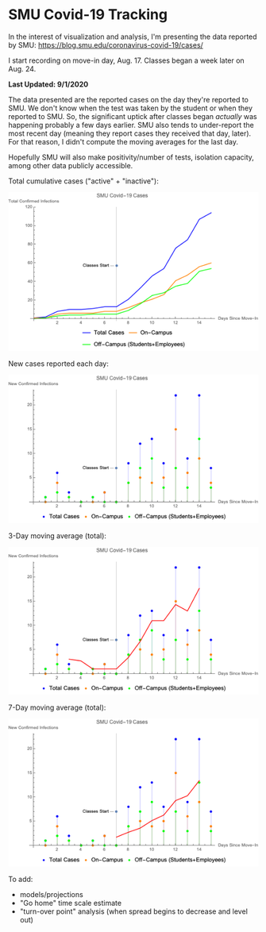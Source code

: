 # SMU Covid-19 Tracking
In the interest of visualization and analysis, I'm presenting the data reported by SMU: https://blog.smu.edu/coronavirus-covid-19/cases/

I start recording on move-in day, Aug. 17. Classes began a week later on Aug. 24.

__Last Updated: 9/1/2020__

The data presented are the reported cases on the day they're reported to SMU. We don't know when the test was taken by the student or when they reported to SMU. So, the significant uptick after classes began _actually_ was happening probably a few days earlier. SMU also tends to under-report the most recent day (meaning they report cases they received that day, later). For that reason, I didn't compute the moving averages for the last day.

Hopefully SMU will also make positivity/number of tests, isolation capacity, among other data publicly accessible.

Total cumulative cases ("active" + "inactive"):

![9/1/2020](https://github.com/NoahPearson/SMU_Covid-19_Tracking/blob/master/9:1:2020.png)

New cases reported each day:

![new](https://github.com/NoahPearson/SMU_Covid-19_Tracking/blob/master/9:1:2020_new:day.png)

3-Day moving average (total):

![3day](https://github.com/NoahPearson/SMU_Covid-19_Tracking/blob/master/9:1:2020_movavg.png)

7-Day moving average (total):

![7day](https://github.com/NoahPearson/SMU_Covid-19_Tracking/blob/master/9:1:2020_mov7avg.png)

To add:
* models/projections
* "Go home" time scale estimate
* "turn-over point" analysis (when spread begins to decrease and level out)
